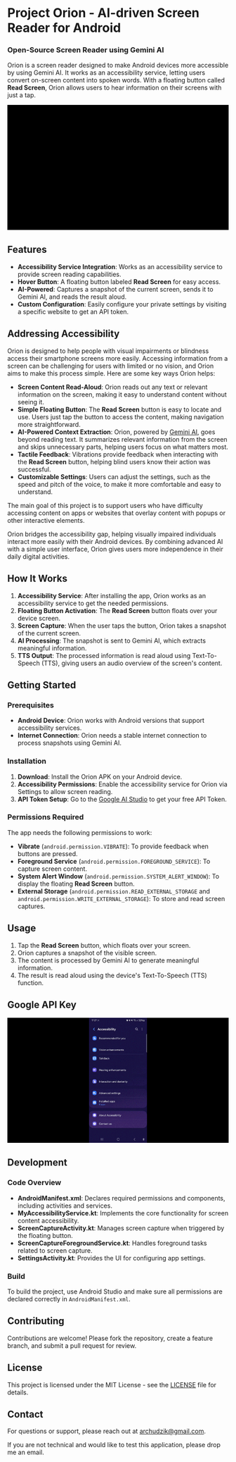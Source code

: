 
# Project Orion - AI-driven Screen Reader for Android
### Open-Source Screen Reader using Gemini AI

Orion is a screen reader designed to make Android devices more accessible by using Gemini AI. It works as an accessibility service, letting users convert on-screen content into spoken words. With a floating button called **Read Screen**, Orion allows users to hear information on their screens with just a tap.

![Orion in Action](OrionGIF1.gif)

## Features
- **Accessibility Service Integration**: Works as an accessibility service to provide screen reading capabilities.
- **Hover Button**: A floating button labeled **Read Screen** for easy access.
- **AI-Powered**: Captures a snapshot of the current screen, sends it to Gemini AI, and reads the result aloud.
- **Custom Configuration**: Easily configure your private settings by visiting a specific website to get an API token.


## Addressing Accessibility

Orion is designed to help people with visual impairments or blindness access their smartphone screens more easily. Accessing information from a screen can be challenging for users with limited or no vision, and Orion aims to make this process simple. Here are some key ways Orion helps:

- **Screen Content Read-Aloud**: Orion reads out any text or relevant information on the screen, making it easy to understand content without seeing it.
- **Simple Floating Button**: The **Read Screen** button is easy to locate and use. Users just tap the button to access the content, making navigation more straightforward.
- **AI-Powered Context Extraction**: Orion, powered by [Gemini AI](https://gemini.google.com/), goes beyond reading text. It summarizes relevant information from the screen and skips unnecessary parts, helping users focus on what matters most.
- **Tactile Feedback**: Vibrations provide feedback when interacting with the **Read Screen** button, helping blind users know their action was successful.
- **Customizable Settings**: Users can adjust the settings, such as the speed and pitch of the voice, to make it more comfortable and easy to understand.

The main goal of this project is to support users who have difficulty accessing content on apps or websites that overlay content with popups or other interactive elements.

Orion bridges the accessibility gap, helping visually impaired individuals interact more easily with their Android devices. By combining advanced AI with a simple user interface, Orion gives users more independence in their daily digital activities.

## How It Works
1. **Accessibility Service**: After installing the app, Orion works as an accessibility service to get the needed permissions.
2. **Floating Button Activation**: The **Read Screen** button floats over your device screen.
3. **Screen Capture**: When the user taps the button, Orion takes a snapshot of the current screen.
4. **AI Processing**: The snapshot is sent to Gemini AI, which extracts meaningful information.
5. **TTS Output**: The processed information is read aloud using Text-To-Speech (TTS), giving users an audio overview of the screen's content.

## Getting Started

### Prerequisites
- **Android Device**: Orion works with Android versions that support accessibility services.
- **Internet Connection**: Orion needs a stable internet connection to process snapshots using Gemini AI.

### Installation
1. **Download**: Install the Orion APK on your Android device.
2. **Accessibility Permissions**: Enable the accessibility service for Orion via Settings to allow screen reading.
3. **API Token Setup**: Go to the [Google AI Studio](https://aistudio.google.com/app/apikey) to get your free API Token.

### Permissions Required
The app needs the following permissions to work:
- **Vibrate** (`android.permission.VIBRATE`): To provide feedback when buttons are pressed.
- **Foreground Service** (`android.permission.FOREGROUND_SERVICE`): To capture screen content.
- **System Alert Window** (`android.permission.SYSTEM_ALERT_WINDOW`): To display the floating **Read Screen** button.
- **External Storage** (`android.permission.READ_EXTERNAL_STORAGE` and `android.permission.WRITE_EXTERNAL_STORAGE`): To store and read screen captures.

## Usage
1. Tap the **Read Screen** button, which floats over your screen.
2. Orion captures a snapshot of the visible screen.
3. The content is processed by Gemini AI to generate meaningful information.
4. The result is read aloud using the device's Text-To-Speech (TTS) function.

## Google API Key
![Orion in Action](OrionGIF2.gif)

## Development
### Code Overview
- **AndroidManifest.xml**: Declares required permissions and components, including activities and services.
- **MyAccessibilityService.kt**: Implements the core functionality for screen content accessibility.
- **ScreenCaptureActivity.kt**: Manages screen capture when triggered by the floating button.
- **ScreenCaptureForegroundService.kt**: Handles foreground tasks related to screen capture.
- **SettingsActivity.kt**: Provides the UI for configuring app settings.

### Build
To build the project, use Android Studio and make sure all permissions are declared correctly in `AndroidManifest.xml`.

## Contributing
Contributions are welcome! Please fork the repository, create a feature branch, and submit a pull request for review.

## License
This project is licensed under the MIT License - see the [LICENSE](LICENSE) file for details.

## Contact
For questions or support, please reach out at [archudzik@gmail.com](mailto:archudzik@gmail.com).

If you are not technical and would like to test this application, please drop me an email.
